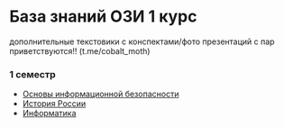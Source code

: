 # База знаний ОЗИ 1 курс 

дополнительные текстовики с конспектами/фото презентаций с пар приветствуются!! (t.me/cobalt_moth)

### 1 семестр
* [Основы информационной безопасности](/src/инфобез.md)
* [История России](/src/история.md)
* [Информатика](/src/информатика.md)
